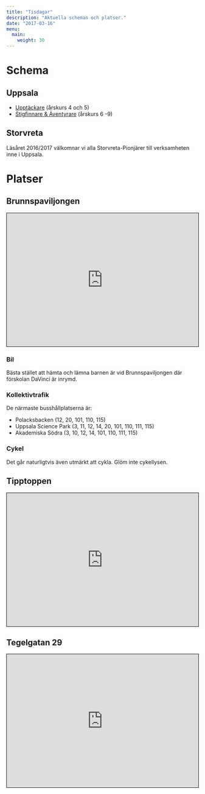 ```yaml
---
title: "Tisdagar"
description: "Aktuella scheman och platser."
date: "2017-03-16"
menu:
  main:
    weight: 30
---
```

# Schema

## Uppsala

- [Upptäckare](/filer/schema/2017-t1-ut.pdf) (årskurs 4 och 5)
- [Stigfinnare & Äventyrare](/filer/schema/2017-t1-sfat.pdf) (årskurs 6 -9)

## Storvreta
Läsåret 2016/2017 välkomnar vi alla Storvreta-Pionjärer till verksamheten inne i Uppsala.

# Platser

## Brunnspaviljongen

<iframe width="100%" height="350" frameborder="0" scrolling="no" marginheight="0" marginwidth="0" src="http://www.openstreetmap.org/export/embed.html?bbox=17.63601779937744%2C59.83975906463954%2C17.65723943710327%2C59.84918012037049&amp;layer=mapnik&amp;marker=59.84446992580006%2C17.646628618240356" style="border: 1px solid black"></iframe>

### Bil

Bästa stället att hämta och lämna barnen är vid Brunnspaviljongen där förskolan DaVinci är inrymd.

### Kollektivtrafik
De närmaste busshållplatserna är:

- Polacksbacken (12, 20, 101, 110, 115)
- Uppsala Science Park (3, 11, 12, 14, 20, 101, 110, 111, 115)
- Akademiska Södra (3, 10, 12, 14, 101, 110, 111, 115)

### Cykel
Det går naturligtvis även utmärkt att cykla. Glöm inte cykellysen.


## Tipptoppen

<iframe width="100%" height="350" frameborder="0" scrolling="no" marginheight="0" marginwidth="0" src="http://www.openstreetmap.org/export/embed.html?bbox=17.699596881866455%2C59.94623172188174%2C17.720818519592285%2C59.95562263159437&amp;layer=mapnik&amp;marker=59.95092750932465%2C17.71020770072937" style="border: 1px solid black"></iframe>

## Tegelgatan 29

<iframe width="100%" height="350" frameborder="0" scrolling="no" marginheight="0" marginwidth="0" src="http://www.openstreetmap.org/export/embed.html?bbox=17.609013319015503%2C59.84782210062049%2C17.619624137878414%2C59.85253182083651&amp;layer=mapnik&amp;marker=59.8501770440428%2C17.61431872844696" style="border: 1px solid black"></iframe>
